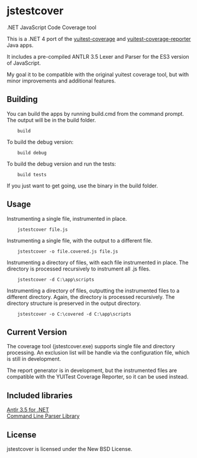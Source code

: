 jstestcover
========

.NET JavaScript Code Coverage tool

This is a .NET 4 port of the <a href="https://github.com/yui/yuitest">yuitest-coverage</a> 
and <a href="https://github.com/yui/yuitest">yuitest-coverage-reporter</a> Java apps.

It includes a pre-compiled ANTLR 3.5 Lexer and Parser for the ES3 version of JavaScript.

My goal it to be compatible with the original yuitest coverage tool, but with minor 
improvements and additional features.

## Building
You can build the apps by running build.cmd from the command prompt.  The output will be in the build folder.
		
		build

To build the debug version:
		
		build debug

To build the debug version and run the tests:
	
		build tests

If you just want to get going, use the binary in the build folder.

## Usage
Instrumenting a single file, instrumented in place.
		
		jstestcover file.js

Instrumenting a single file, with the output to a different file.
		
		jstestcover -o file.covered.js file.js

Instrumenting a directory of files, with each file instrumented in place.
The directory is processed recursively to instrument all .js files.
		
		jstestcover -d C:\app\scripts

Instrumenting a directory of files, outputting the instrumented files to a 
different directory. Again, the directory is processed recursively.  The directory 
structure is preserved in the output directory.
		
		jstestcover -o C:\covered -d C:\app\scripts


## Current Version
The coverage tool (jstestcover.exe) supports single file and directory processing.
An exclusion list will be handle via the configuration file, which is still in development.

The report generator is in development, but the instrumented files are compatible with the 
YUITest Coverage Reporter, so it can be used instead.

## Included libraries
<a href="http://www.antlr.org/">Antlr 3.5 for .NET</a>
<br/>
<a href="https://github.com/gsscoder/commandline">Command Line Parser Library</a>

## License
jstestcover is licensed under the New BSD License.
